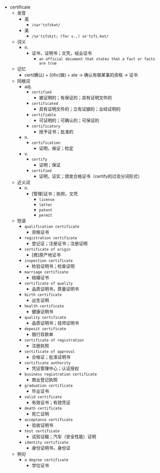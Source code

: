 - certificate
  - 发音
    - 英
      - `/sər'tɪfɪkət/`
    - 美
      - `/sɚˈtɪfɪkɪt; (for v.,) sɚˈtɪfɪˌket/`
  - 词义
    - n.
      - 证书，证明书；文凭，结业证书
        - `an official document that states that a fact or facts are true`
  - 记忆
    - cert(确认) + (i)fic(做) + ate → 确认有做某事的资格 → 证书
  - 同根词
    - adj.
      - `certified`
        - 被证明的；有保证的；具有证明文件的
      - `certificated`
        - 具有证明文件的；立有证据的；业经证明的
      - `certifiable`
        - 可证明的；可确认的；可保证的
      - `certificatory`
        - 授予证书；批准的
    - n.
      - `certification`
        - 证明，保证；检定
    - v.
      - `certify`
        - 证明；保证
      - `certified`
        - 证明，证实；颁发合格证书（certify的过去分词形式）
  - 近义词
    - n.
      - [管理]证书；执照，文凭
        - `license`
        - `letter`
        - `patent`
        - `permit`
  - 短语
    - `qualification certificate`
      - 资格证书 
    - `registration certificate`
      - 登记证；注册证书；注册证明 
    - `certificate of origin`
      - [商]原产地证书 
    - `inspection certificate`
      - 检验证明书；检查证明 
    - `marriage certificate`
      - 结婚证书 
    - `certificate of quality`
      - 品质证明书，质量证明书 
    - `birth certificate`
      - 出生证明 
    - `health certificate`
      - 健康证明书 
    - `quality certificate`
      - 品质证明书；技师证明书 
    - `deposit certificate`
      - 银行存款单 
    - `certificate of registration`
      - 注册执照 
    - `certificate of approval`
      - 合格证；批准证明书 
    - `certificate authority`
      - 凭证管理中心；认证授权 
    - `business registration certificate`
      - 商业登记执照 
    - `graduation certificate`
      - 毕业证书 
    - `valid certificate`
      - 有效证书；有效凭证 
    - `death certificate`
      - 死亡证明 
    - `acceptance certificate`
      - 验收证明书 
    - `test certificate`
      - 试验证瞄；汽车（安全性能）证明 
    - `identity certificate`
      - 身份证明书，身份证 
  - 例句
    - `a degree certificate`
      - 学位证书


